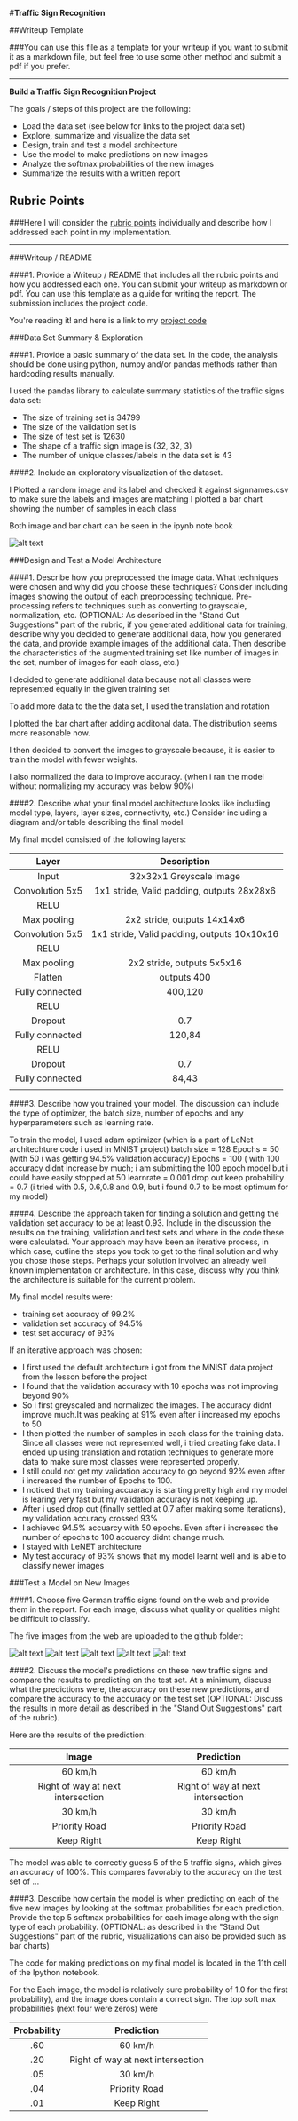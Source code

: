 #**Traffic Sign Recognition** 

##Writeup Template

###You can use this file as a template for your writeup if you want to submit it as a markdown file, but feel free to use some other method and submit a pdf if you prefer.

---

**Build a Traffic Sign Recognition Project**

The goals / steps of this project are the following:
* Load the data set (see below for links to the project data set)
* Explore, summarize and visualize the data set
* Design, train and test a model architecture
* Use the model to make predictions on new images
* Analyze the softmax probabilities of the new images
* Summarize the results with a written report


[//]: # (Image References)

[image1]: ./examples/visualization.jpg "Visualization"
[image2]: ./examples/grayscale.jpg "Grayscaling"
[image3]: ./examples/random_noise.jpg "Random Noise"
[image4]: ./examples/placeholder.png "Traffic Sign 1"
[image5]: ./examples/placeholder.png "Traffic Sign 2"
[image6]: ./examples/placeholder.png "Traffic Sign 3"
[image7]: ./examples/placeholder.png "Traffic Sign 4"
[image8]: ./examples/placeholder.png "Traffic Sign 5"

## Rubric Points
###Here I will consider the [rubric points](https://review.udacity.com/#!/rubrics/481/view) individually and describe how I addressed each point in my implementation.  

---
###Writeup / README

####1. Provide a Writeup / README that includes all the rubric points and how you addressed each one. You can submit your writeup as markdown or pdf. You can use this template as a guide for writing the report. The submission includes the project code.

You're reading it! and here is a link to my [project code](https://https://github.com/buddha216g/CarND-Traffic-Sign-Classifier/blob/master/Traffic_Sign_Classifier.ipynb)

###Data Set Summary & Exploration

####1. Provide a basic summary of the data set. In the code, the analysis should be done using python, numpy and/or pandas methods rather than hardcoding results manually.

I used the pandas library to calculate summary statistics of the traffic
signs data set:

* The size of training set is 34799
* The size of the validation set is 
* The size of test set is 12630
* The shape of a traffic sign image is (32, 32, 3)
* The number of unique classes/labels in the data set is 43

####2. Include an exploratory visualization of the dataset.

I Plotted a random image and its label and checked it against signnames.csv to make sure the labels and images are matching
I plotted a bar chart showing the number of samples in each class

Both image and bar chart can be seen in the ipynb note book

![alt text][image1]

###Design and Test a Model Architecture

####1. Describe how you preprocessed the image data. What techniques were chosen and why did you choose these techniques? Consider including images showing the output of each preprocessing technique. Pre-processing refers to techniques such as converting to grayscale, normalization, etc. (OPTIONAL: As described in the "Stand Out Suggestions" part of the rubric, if you generated additional data for training, describe why you decided to generate additional data, how you generated the data, and provide example images of the additional data. Then describe the characteristics of the augmented training set like number of images in the set, number of images for each class, etc.)

I decided to generate additional data because not all classes were represented equally in the given training set

To add more data to the the data set, I used the translation and rotation

I plotted the bar chart after adding additonal data. The distribution seems more reasonable now.

I then decided to convert the images to grayscale because, it is easier to train the model with fewer weights.

I also normalized the data to improve accuracy. (when i ran the model without normalizing my accuracy was below 90%)


####2. Describe what your final model architecture looks like including model type, layers, layer sizes, connectivity, etc.) Consider including a diagram and/or table describing the final model.

My final model consisted of the following layers:

| Layer         		|     Description	        					| 
|:---------------------:|:---------------------------------------------:| 
| Input         		| 32x32x1 Greyscale image   							| 
| Convolution 5x5     	| 1x1 stride, Valid padding, outputs 28x28x6 	|
| RELU					|												|
| Max pooling	      	| 2x2 stride,  outputs 14x14x6 				|
| Convolution 5x5     	| 1x1 stride, Valid padding, outputs 10x10x16 	|
| RELU					|												|
| Max pooling	      	| 2x2 stride,  outputs 5x5x16 				|
| Flatten		| outputs 400        									|
| Fully connected		| 400,120        									|
| RELU				|        									|
| Dropout		| 0.7        									|
| Fully connected		| 120,84        									|
| RELU				|        									|
| Dropout		| 0.7        									|
| Fully connected						|	84,43											|
|						|												|
 


####3. Describe how you trained your model. The discussion can include the type of optimizer, the batch size, number of epochs and any hyperparameters such as learning rate.

To train the model, I used
    adam optimizer (which is a part of LeNet architechture code i used in MNIST project)
    batch size = 128
    Epochs = 50 (with 50 i was getting 94.5% validation accuracy)
    Epochs = 100 ( with 100 accuracy didnt increase by much; i am submitting the 100 epoch model but i could have easily stopped at 50
    learnrate = 0.001
    drop out keep probability = 0.7 (i tried with 0.5, 0.6,0.8 and 0.9, but i found 0.7 to be most optimum for my model)

####4. Describe the approach taken for finding a solution and getting the validation set accuracy to be at least 0.93. Include in the discussion the results on the training, validation and test sets and where in the code these were calculated. Your approach may have been an iterative process, in which case, outline the steps you took to get to the final solution and why you chose those steps. Perhaps your solution involved an already well known implementation or architecture. In this case, discuss why you think the architecture is suitable for the current problem.

My final model results were:
* training set accuracy of 99.2%
* validation set accuracy of 94.5%
* test set accuracy of 93%

If an iterative approach was chosen:
* I first used the default architecture i got from the MNIST data project from the lesson before the project
* I found that the validation accuracy with 10 epochs was not improving beyond 90%
* So i first greyscaled and normalized the images. The accuracy didnt improve much.It was peaking at 91% even after i increased my epochs to 50
* I then plotted the number of samples in each class for the training data. Since all classes were not represented well, i tried creating fake data. I ended up using translation and rotation techniques to generate more data to make sure most classes were represented properly.
* I still could not get my validation accuracy to go beyond 92% even after i increased the number of Epochs to 100.
* I noticed that my training accuaracy is starting pretty high and my model is learing very fast but my validation accuracy is not keeping up.
* After i used drop out (finally settled at 0.7 after making some iterations), my validation accuracy crossed 93%
* I achieved 94.5% accuarcy with 50 epochs. Even after i increased the number of epochs to 100 accuarcy didnt change much.
* I stayed with LeNET architecture
* My test accuracy of 93% shows that my model learnt well and is able to classify newer images

###Test a Model on New Images

####1. Choose five German traffic signs found on the web and provide them in the report. For each image, discuss what quality or qualities might be difficult to classify.

The five images from the web are uploaded to the github folder:

![alt text][image4] ![alt text][image5] ![alt text][image6] 
![alt text][image7] ![alt text][image8]


####2. Discuss the model's predictions on these new traffic signs and compare the results to predicting on the test set. At a minimum, discuss what the predictions were, the accuracy on these new predictions, and compare the accuracy to the accuracy on the test set (OPTIONAL: Discuss the results in more detail as described in the "Stand Out Suggestions" part of the rubric).

Here are the results of the prediction:

| Image			        |     Prediction	        					| 
|:---------------------:|:---------------------------------------------:| 
| 60 km/h     		| 60 km/h   									| 
| Right of way at next intersection    			| Right of way at next intersection 										|
| 30 km/h					| 30 km/h											|
| Priority Road	      		| Priority Road					 				|
| Keep Right		| Keep Right      							|


The model was able to correctly guess 5 of the 5 traffic signs, which gives an accuracy of 100%. This compares favorably to the accuracy on the test set of ...

####3. Describe how certain the model is when predicting on each of the five new images by looking at the softmax probabilities for each prediction. Provide the top 5 softmax probabilities for each image along with the sign type of each probability. (OPTIONAL: as described in the "Stand Out Suggestions" part of the rubric, visualizations can also be provided such as bar charts)

The code for making predictions on my final model is located in the 11th cell of the Ipython notebook.

For the Each image, the model is relatively sure probability of 1.0 for the first probability), and the image does contain a correct sign. The top soft max probabilities (next four were zeros) were

| Probability         	|     Prediction	        					| 
|:---------------------:|:---------------------------------------------:| 
| .60         			| 60 km/h    									| 
| .20     				| Right of way at next intersection 										|
| .05					| 30 km/h											|
| .04	      			| Priority Road					 				|
| .01				    | Keep Right      							|




